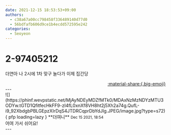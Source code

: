 ```yaml
---
date: 2021-12-15 18:53:53+09:00
authors:
  - c38a67a00cc798458f336489140d77d0
  - 56bdfafb606d9ce1b4ecdd572595e242
categories:
  - Seoyeon
---
```


# 2-97405212

<div class="post-container" markdown="1">
<div class="content-container md-sidebar__scrollwrap" markdown="1">

더연아 나 2시에 1차 맞구 놀다가 이제 집간당

</div>
</div>

<div style="text-align: right;" markdown="1">
<a href="https://weverse.io/fromis9/fanpost/2-97405212" style="text-align: right;">:material-share:{.big-emoji}</a>
</div>
---

<div class="comments-container md-sidebar__scrollwrap" markdown="1">
<div class="comment" markdown="1">
<div class='id-container' markdown="1">
![](https://phinf.wevpstatic.net/MjAyNDEyMDZfMTk0/MDAxNzMzNDYzMTU3ODYw.tGTD1QfitfecHkFF9-zI4fL0xnXf8VH8ht2j5Xh2a74g.QufL-i9_92XbdgbPBLGEpzXIrDqS4JTDRCqprDbYdJIg.JPEG/image.jpg?type=s72){ pfp loading=lazy }
**<span class="artist">더여니</span>** <small>Dec 15 2021, 18:54</small><br>
</div>
<div class='comment-body' markdown="1">
어여 가서 쉬어요!
</div>
</div>
</div>
---
